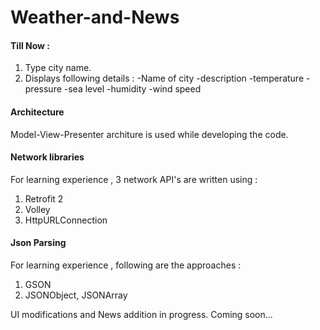 # Weather-and-News

#### Till Now :
1. Type city name.
2. Displays following details :
   -Name of city
   -description
   -temperature
   -pressure
   -sea level
   -humidity
   -wind speed
               
#### Architecture
Model-View-Presenter architure is used while developing the code.

#### Network libraries
For learning experience , 3 network API's are written using :
1. Retrofit 2
2. Volley
3. HttpURLConnection

#### Json Parsing
For learning experience , following are the approaches :
1. GSON 
2. JSONObject, JSONArray

              
UI modifications and News addition in progress.  Coming soon...
